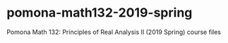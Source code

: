 # pomona-math132-2019-spring
Pomona Math 132: Principles of Real Analysis II (2019 Spring) course files
